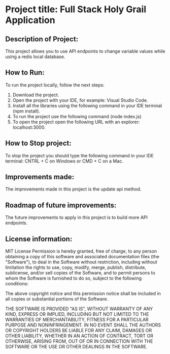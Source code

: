 # Project title: Full Stack Holy Grail Application

## Description of Project:
This project allows you to use API endpoints to change variable values while using a redis local database.

## How to Run:
To run the project locally, follow the next steps:
1. Download the project.
2. Open the project with your IDE, for example: Visual Studio Code.
3. Install all the libraries using the following command in your IDE terminal (npm install).
4. To run the project use the following command (node index.js)
5. To open the project open the following URL with an explorer: localhost:3000.

## How to Stop project:
To stop the project you should type the following command in your IDE terminal: CNTRL + C on Windows or CMD + C on a Mac.

## Improvements made:
The improvements made in this project is the update api method.

## Roadmap of future improvements:
The future improvements to apply in this project is to build more API endpoints.

## License information:
MIT License
Permission is hereby granted, free of charge, to any person obtaining a copy of this software and associated documentation files (the "Software"), to deal in the Software without restriction, including without limitation the rights to use, copy, modify, merge, publish, distribute, sublicense, and/or sell copies of the Software, and to permit persons to whom the Software is furnished to do so, subject to the following conditions:

The above copyright notice and this permission notice shall be included in all copies or substantial portions of the Software.

THE SOFTWARE IS PROVIDED "AS IS", WITHOUT WARRANTY OF ANY KIND, EXPRESS OR IMPLIED, INCLUDING BUT NOT LIMITED TO THE WARRANTIES OF MERCHANTABILITY, FITNESS FOR A PARTICULAR PURPOSE AND NONINFRINGEMENT. IN NO EVENT SHALL THE AUTHORS OR COPYRIGHT HOLDERS BE LIABLE FOR ANY CLAIM, DAMAGES OR OTHER LIABILITY, WHETHER IN AN ACTION OF CONTRACT, TORT OR OTHERWISE, ARISING FROM, OUT OF OR IN CONNECTION WITH THE SOFTWARE OR THE USE OR OTHER DEALINGS IN THE SOFTWARE.
